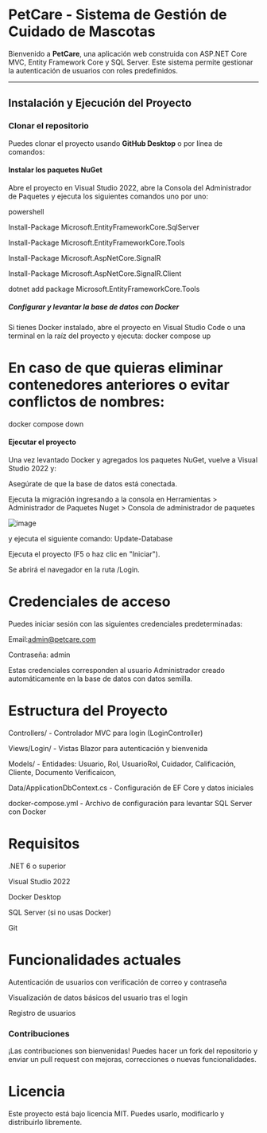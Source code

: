 
# PetCare - Sistema de Gestión de Cuidado de Mascotas

Bienvenido a **PetCare**, una aplicación web construida con ASP.NET Core MVC, Entity Framework Core y SQL Server. Este sistema permite gestionar la autenticación de usuarios con roles predefinidos.

---

##  Instalación y Ejecución del Proyecto


### Clonar el repositorio


Puedes clonar el proyecto usando **GitHub Desktop** o por línea de comandos:

#### Instalar los paquetes NuGet
Abre el proyecto en Visual Studio 2022, abre la Consola del Administrador de Paquetes y ejecuta los siguientes comandos uno por uno:

powershell

Install-Package Microsoft.EntityFrameworkCore.SqlServer 

Install-Package Microsoft.EntityFrameworkCore.Tools

Install-Package Microsoft.AspNetCore.SignalR

Install-Package Microsoft.AspNetCore.SignalR.Client

dotnet add package Microsoft.EntityFrameworkCore.Tools

##### Configurar y levantar la base de datos con Docker
Si tienes Docker instalado, abre el proyecto en Visual Studio Code o una terminal en la raíz del proyecto y ejecuta:
docker compose up
# En caso de que quieras eliminar contenedores anteriores o evitar conflictos de nombres:
docker compose down
#### Ejecutar el proyecto
Una vez levantado Docker y agregados los paquetes NuGet, vuelve a Visual Studio 2022 y:

Asegúrate de que la base de datos está conectada.

Ejecuta la migración ingresando a la consola en Herramientas > Administrador de Paquetes Nuget > Consola de administrador de paquetes


![image](https://github.com/user-attachments/assets/971a9ae5-cab8-491a-8716-e5b7a7a89fdc)

y ejecuta el siguiente comando: Update-Database

Ejecuta el proyecto (F5 o haz clic en "Iniciar").

Se abrirá el navegador en la ruta /Login.

# Credenciales de acceso
Puedes iniciar sesión con las siguientes credenciales predeterminadas:


Email:admin@petcare.com

Contraseña: admin

Estas credenciales corresponden al usuario Administrador creado automáticamente en la base de datos con datos semilla.


# Estructura del Proyecto
Controllers/ - Controlador MVC para login (LoginController)


Views/Login/ - Vistas Blazor para autenticación y bienvenida

Models/ - Entidades: Usuario, Rol, UsuarioRol, Cuidador, Calificación, Cliente, Documento Verificaicon, 

Data/ApplicationDbContext.cs - Configuración de EF Core y datos iniciales

docker-compose.yml - Archivo de configuración para levantar SQL Server con Docker


# Requisitos
.NET 6 o superior

Visual Studio 2022

Docker Desktop

SQL Server (si no usas Docker)

Git


# Funcionalidades actuales
 Autenticación de usuarios con verificación de correo y contraseña

 Visualización de datos básicos del usuario tras el login

 Registro de usuarios

### Contribuciones
¡Las contribuciones son bienvenidas! Puedes hacer un fork del repositorio y enviar un pull request con mejoras, correcciones o nuevas funcionalidades.

# Licencia
Este proyecto está bajo licencia MIT. Puedes usarlo, modificarlo y distribuirlo libremente.

